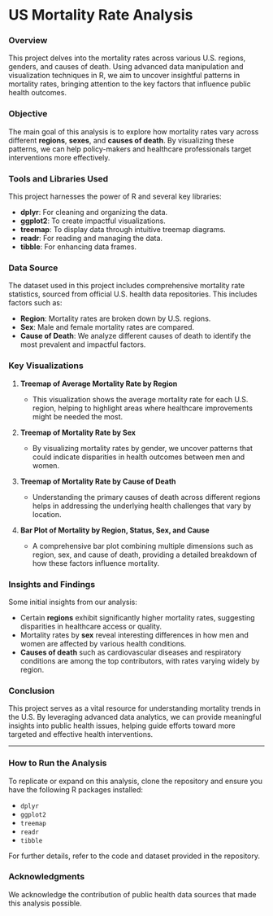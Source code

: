 # US Mortality Rate Analysis

### Overview
This project delves into the mortality rates across various U.S. regions, genders, and causes of death. Using advanced data manipulation and visualization techniques in R, we aim to uncover insightful patterns in mortality rates, bringing attention to the key factors that influence public health outcomes.

### Objective
The main goal of this analysis is to explore how mortality rates vary across different **regions**, **sexes**, and **causes of death**. By visualizing these patterns, we can help policy-makers and healthcare professionals target interventions more effectively.

### Tools and Libraries Used
This project harnesses the power of R and several key libraries:
- **dplyr**: For cleaning and organizing the data.
- **ggplot2**: To create impactful visualizations.
- **treemap**: To display data through intuitive treemap diagrams.
- **readr**: For reading and managing the data.
- **tibble**: For enhancing data frames.

### Data Source
The dataset used in this project includes comprehensive mortality rate statistics, sourced from official U.S. health data repositories. This includes factors such as:
- **Region**: Mortality rates are broken down by U.S. regions.
- **Sex**: Male and female mortality rates are compared.
- **Cause of Death**: We analyze different causes of death to identify the most prevalent and impactful factors.

### Key Visualizations

1. **Treemap of Average Mortality Rate by Region**
   - This visualization shows the average mortality rate for each U.S. region, helping to highlight areas where healthcare improvements might be needed the most.

2. **Treemap of Mortality Rate by Sex**
   - By visualizing mortality rates by gender, we uncover patterns that could indicate disparities in health outcomes between men and women.

3. **Treemap of Mortality Rate by Cause of Death**
   - Understanding the primary causes of death across different regions helps in addressing the underlying health challenges that vary by location.

4. **Bar Plot of Mortality by Region, Status, Sex, and Cause**
   - A comprehensive bar plot combining multiple dimensions such as region, sex, and cause of death, providing a detailed breakdown of how these factors influence mortality.

### Insights and Findings
Some initial insights from our analysis:
- Certain **regions** exhibit significantly higher mortality rates, suggesting disparities in healthcare access or quality.
- Mortality rates by **sex** reveal interesting differences in how men and women are affected by various health conditions.
- **Causes of death** such as cardiovascular diseases and respiratory conditions are among the top contributors, with rates varying widely by region.

### Conclusion
This project serves as a vital resource for understanding mortality trends in the U.S. By leveraging advanced data analytics, we can provide meaningful insights into public health issues, helping guide efforts toward more targeted and effective health interventions.

---

### How to Run the Analysis
To replicate or expand on this analysis, clone the repository and ensure you have the following R packages installed:
- `dplyr`
- `ggplot2`
- `treemap`
- `readr`
- `tibble`

For further details, refer to the code and dataset provided in the repository.

### Acknowledgments
We acknowledge the contribution of public health data sources that made this analysis possible.
